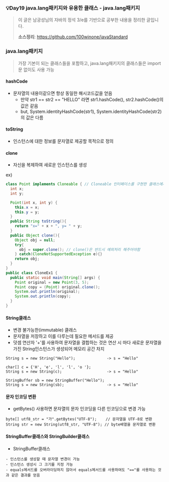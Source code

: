 ### 💡Day19 java.lang패키지와 유용한 클래스 - java.lang패키지
> 이 글은 남궁성님의 자바의 정석 3/e를 기반으로 공부한 내용을 정리한 글입니다.
>
> **소스정리**: https://github.com/100winone/javaStandard

### java.lang패키지
> 가장 기본이 되는 클래스들을 포함하고, java.lang패키지의 클래스들은 import문 없이도 사용 가능

#### hashCode
- 문자열의 내용이같으면 항상 동일한 해시코드값을 얻음 
  - 만약 str1 == str2 == "HELLO" 라면  str1.hashCode(), str2.hashCode()의 값은 같음
  - but, System.identityHashCode(str1), System.identityHashCode(str2)의 값은 다름

#### toString
- 인스턴스에 대한 정보를 문자열로 제공할 목적으로 정의

#### clone
- 자신을 복제하여 새로운 인스턴스를 생성

ex)
```java
class Point implements Cloneable { // Cloneable 인터페이스를 구현한 클래스에서만 clone() 호출 가능
  int x;
  int y;

  Point(int x, int y) {
    this.x = x;
    this.y = y;
  }
  public String toString(){
    return "x=" + x + ", y= " + y;
  }
  public Object clone(){
    Object obj = null;
    try{
      obj = super.clone(); // clone()은 반드시 예외처리 해주어야함
    } catch(CloneNotSupportedException e){}
    return obj;
  }
}
public class CloneEx1 {
  public static void main(String[] args) {
    Point original = new Point(3, 5);
    Point copy = (Point) original.clone();
    System.out.println(original);
    System.out.println(copy);
  }
}
```

#### String클래스

- 변경 불가능한(immutable) 클래스
- 문자열을 저장하고 이를 다루는데 필요한 메서드를 제공
- 덧셈 연산자 '+'를 사용하여 문자열을 결합하는 것은 연산 시 마다 새로운 문자열을 가진 String인스턴스가 생성되어 메모리 공간 차지


```
String s = new String("Hello");              -> s = "Hello"

char[] c = {'H', 'e', 'l', 'l', 'o '};
String s = new String(c);                    -> s = "Hello"

StringBuffer sb = new StringBuffer("Hello");
String s = new String(sb);                   -> s = "Hello"

```

#### 문자 인코딩 변환
- getBytes() 사용하면 문자열의 문자 인코딩을 다른 인코딩으로 변경 가능
```
byte[] utf8_str = "가".getBytes("UTF-8");    // 문자열을 UTF-8로 변환
String str = new String(utf8_str, "UTF-8"); // byte배열을 문자열로 변환
```

#### StringBuffer클래스와 StringBuilder클래스

- StringBuffer클래스
```
- 인스턴스를 생성할 때 문자열 변경이 가능
- 인스턴스 생성시 그 크기를 지정 가능
- equals메서드를 오버라이딩하지 않아서 equals메서드를 사용하여도 "=="를 사용하는 것과 같은 결과를 얻음
```

